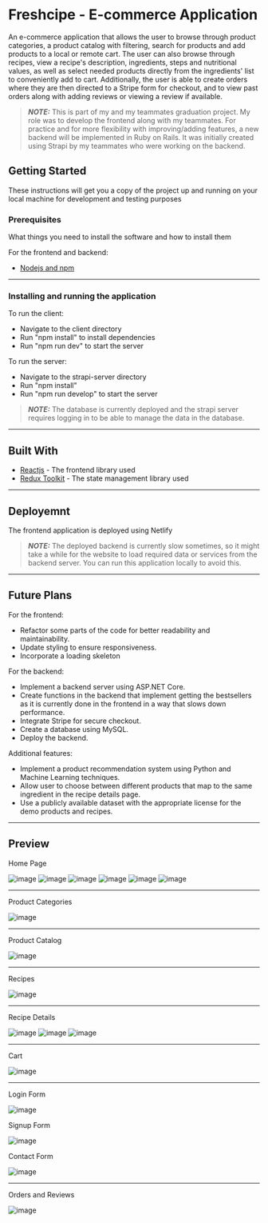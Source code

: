 # Freshcipe - E-commerce Application

An e-commerce application that allows the user to browse through product categories, a product catalog with filtering, search for products and add products to a local or remote cart. The user can also browse through recipes, view a recipe's description, ingredients, steps and nutritional values, as well as select needed products directly from the ingredients' list to conveniently add to cart. Additionally, the user is able to create orders where they are then directed to a Stripe form for checkout, and to view past orders along with adding reviews or viewing a review if available.

 > **_NOTE:_**  This is part of my and my teammates graduation project. My role was to develop the frontend along with my teammates. For practice and for more flexibility with improving/adding features, a new backend will be implemented in Ruby on Rails. It was initially created using Strapi by my teammates who were working on the backend.


## Getting Started
These instructions will get you a copy of the project up and running on your local machine for development and testing purposes

### Prerequisites
What things you need to install the software and how to install them

For the frontend and backend:
- [Nodejs and npm](https://nodejs.org/en)

---

### Installing and running the application
To run the client:
- Navigate to the client directory
- Run "npm install" to install dependencies
- Run "npm run dev" to start the server

To run the server:
- Navigate to the strapi-server directory
- Run "npm install"
- Run "npm run develop" to start the server
> **_NOTE:_**  The database is currently deployed and the strapi server requires logging in to be able to manage the data in the database.

---

## Built With
* [Reactjs](https://react.dev/) - The frontend library used
* [Redux Toolkit](https://redux-toolkit.js.org/) - The state management library used

---

## Deployemnt
The frontend application is deployed using Netlify

> **_NOTE:_**  The deployed backend is currently slow sometimes, so it might take a while for the website to load required data or services from the backend server. You can run this application locally to avoid this.

---

## Future Plans
For the frontend:
- Refactor some parts of the code for better readability and maintainability.
- Update styling to ensure responsiveness.
- Incorporate a loading skeleton

For the backend:
- Implement a backend server using ASP.NET Core.
- Create functions in the backend that implement getting the bestsellers as it is currently done in the frontend in a way that slows down performance.
- Integrate Stripe for secure checkout.
- Create a database using MySQL.
- Deploy the backend.

Additional features:
- Implement a product recommendation system using Python and Machine Learning techniques.
- Allow user to choose between different products that map to the same ingredient in the recipe details page.
- Use a publicly available dataset with the appropriate license for the demo products and recipes.

---

## Preview
Home Page

![image](https://github.com/NadaAlinour/freshcipe-react/assets/48387157/b1a3a177-c5e6-49c8-a686-05f24a59cfa5)
![image](https://github.com/NadaAlinour/freshcipe-react/assets/48387157/225a7545-efc6-4a87-a26a-fd83763035b8)
![image](https://github.com/NadaAlinour/freshcipe-react/assets/48387157/38055bf7-6260-4cc6-b948-528b99bc6451)
![image](https://github.com/NadaAlinour/freshcipe-react/assets/48387157/0754189c-7f26-431b-abf0-034cb1423eaa)
![image](https://github.com/NadaAlinour/freshcipe-react/assets/48387157/a3759a29-9984-4958-81ee-f9c477b20ff4)
![image](https://github.com/NadaAlinour/freshcipe-react/assets/48387157/7c0eeffd-68d5-4a28-a370-daf29fe53e9f)

---

Product Categories

![image](https://github.com/NadaAlinour/freshcipe-react/assets/48387157/8692c1ea-4e7a-4cdf-b4f2-8069a92fd186)


---

Product Catalog

![image](https://github.com/NadaAlinour/freshcipe-react/assets/48387157/cd164415-55d6-4100-a126-eaebb80be012)

---

Recipes

![image](https://github.com/NadaAlinour/freshcipe-react/assets/48387157/4d41efce-b509-46f8-91f8-2c2ed4297785)


---

Recipe Details

![image](https://github.com/NadaAlinour/freshcipe-react/assets/48387157/7961e72a-8768-45b3-a1f5-cc9c533e444c)
![image](https://github.com/NadaAlinour/freshcipe-react/assets/48387157/81401000-116b-4958-9ce1-dd9b12f1f0a8)
![image](https://github.com/NadaAlinour/freshcipe-react/assets/48387157/00c8fccb-5694-4e9c-a358-cb0fe6d2c761)


---

Cart

![image](https://github.com/NadaAlinour/freshcipe-react/assets/48387157/b7add49d-68ef-4645-b0f7-c3184d7c3306)

---

Login Form

![image](https://github.com/NadaAlinour/freshcipe-react/assets/48387157/dfbcd34f-fb49-4dc1-84de-b81d0e233edf)


Signup Form

![image](https://github.com/NadaAlinour/freshcipe-react/assets/48387157/04699656-e1c2-4635-9080-bb3bbe6acdbd)


Contact Form

![image](https://github.com/NadaAlinour/freshcipe-react/assets/48387157/28b3aa3f-ef34-44f6-9fce-3e43efc59c93)

---


Orders and Reviews

![image](https://github.com/NadaAlinour/freshcipe-react/assets/48387157/fd50ea22-0ce9-4fb1-92d3-f28544ada819)



